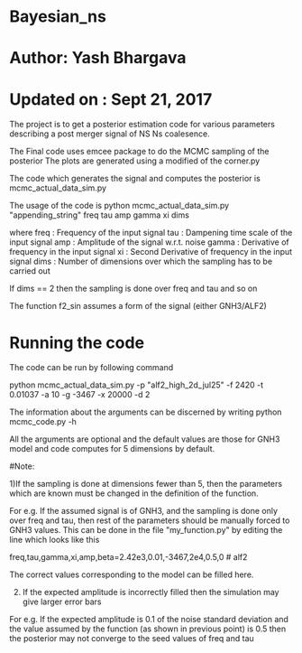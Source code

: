 # Bayesian_ns
# Author: Yash Bhargava
# Updated on : Sept 21, 2017


The project is to get a posterior estimation code for various parameters describing a post merger signal of NS Ns coalesence. 

The Final code uses emcee package to do the MCMC sampling of the posterior 
The plots are generated using a modified of the corner.py 


The code which generates the signal and computes the posterior is mcmc_actual_data_sim.py

The usage of the code is 
python mcmc_actual_data_sim.py "appending_string" freq tau amp gamma xi dims

where 
freq	: Frequency of the input signal
tau		: Dampening time scale of the input signal
amp		: Amplitude of the signal w.r.t. noise
gamma 	: Derivative of frequency in the input signal
xi	 	: Second Derivative of frequency in the input signal
dims	: Number of dimensions over which the sampling has to be carried out


If dims == 2 then the sampling is done over freq and tau 
and so on


The function f2_sin assumes a form of the signal (either GNH3/ALF2) 


# Running the code

The code can be run by following command

python mcmc_actual_data_sim.py -p "alf2_high_2d_jul25" -f 2420 -t 0.01037 -a 10 -g -3467 -x 20000 -d 2

The information about the arguments can be discerned by writing python mcmc_code.py -h 

All the arguments are optional and the default values are those for GNH3 model 
and code computes for 5 dimensions by default.

#Note: 

1)If the sampling is done at dimensions fewer than 5, then the parameters which are known 
must be changed in the definition of the function. 

For e.g. If the assumed signal is of GNH3, and the sampling is done only over freq and tau, 
then rest of the parameters should be manually forced to GNH3 values. This can be done in the file 
"my_function.py" by editing the line which looks like this 

freq,tau,gamma,xi,amp,beta=2.42e3,0.01,-3467,2e4,0.5,0			# alf2

The correct values corresponding to the model can be filled here. 

2) If the expected amplitude is incorrectly filled then the simulation may give larger error bars

For e.g. If the expected amplitude is 0.1 of the noise standard deviation and the value assumed by the function 
(as shown in previous point) is 0.5 then the posterior may not converge to the seed values of freq and tau

